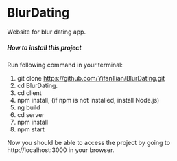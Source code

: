 # BlurDating
Website for blur dating app.

##### How to install this project

Run following command in your terminal:

1. git clone https://github.com/YifanTian/BlurDating.git
2. cd BlurDating.
3. cd client
4. npm install, (if npm is not installed, install Node.js)
5. ng build
6. cd server
7. npm install
8. npm start

Now you should be able to access the project by going to http://localhost:3000 in your browser.
